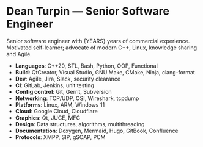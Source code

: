 # Dean Turpin &mdash; Senior Software Engineer

<!-- Note "years" is calculated programatically by build pipe -->

Senior software engineer with {YEARS} years of commercial experience. Motivated
self-learner; advocate of modern C++, Linux, knowledge sharing and Agile.

- __Languages__: C++20, STL, Bash, Python, OOP, Functional
- __Build__: QtCreator, Visual Studio, GNU Make, CMake, Ninja, clang-format
- __Dev__: Agile, Jira, Slack, security clearance
- __CI__: GitLab, Jenkins, unit testing
- __Config control__: Git, Gerrit, Subversion
- __Networking__: TCP/UDP, OSI, Wireshark, tcpdump
- __Platforms__: Linux, ARM, Windows 11
- __Cloud__: Google Cloud, Cloudflare
- __Graphics__: Qt, JUCE, MFC
- __Design__: Data structures, algorithms, multithreading
- __Documentation__: Doxygen, Mermaid, Hugo, GitBook, Confluence
- __Protocols__: XMPP, SIP, gSOAP, PCM

